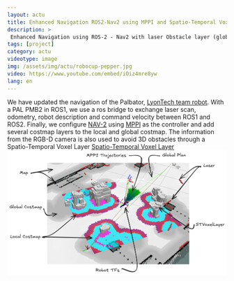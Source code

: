 ```yaml
---
layout: actu
title: Enhanced Navigation ROS2-Nav2 using MPPI and Spatio-Temporal Voxel Layed
description: > 
 Enhanced Navigation using ROS-2 - Nav2 with laser Obstacle layer (global and local costmap), Spatio-Temporal Voxel Layer (global and local costmap), MPPI Controller (PMB-2 Pal mobile based)
tags: [project]
category: actu
videotype: image
img: /assets/img/actu/robocup-pepper.jpg
video: https://www.youtube.com/embed/iOiz4mre8yw
lang: en
---
```

We have updated the navigation of the Palbator, [LyonTech team robot](https://robocup-lyontech.github.io/). 
With a PAL PMB2 in ROS1, we use a ros bridge to exchange laser scan, odometry, robot description and command velocity between ROS1 and ROS2.
Finally, we configure [NAV-2](https://docs.nav2.org/) using [MPPI](https://docs.nav2.org/configuration/packages/configuring-mppic.html) as the controller and add several costmap layers to the local and global costmap. 
The information from the RGB-D camera is also used to avoid 3D obstacles through a Spatio-Temporal Voxel Layer [Spatio-Temporal Voxel Layer](https://github.com/SteveMacenski/spatio_temporal_voxel_layer)
![Nav2 With MPPI and STVL](/assets/img/actu/post/nav2-MPPI-v1.jpg "Nav2 With MPPI and STVL")
